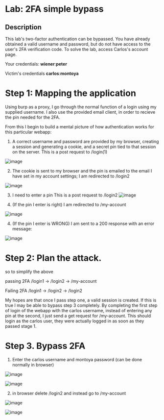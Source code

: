 # Lab: 2FA simple bypass

## Description

This lab's two-factor authentication can be bypassed. You have already obtained a valid username and password, but do not have access to the user's 2FA verification code. To solve the lab, access Carlos's account page.


Your credentials: **wiener**:**peter**

Victim's credentials **carlos**:**montoya**

# Step 1: Mapping the application

Using burp as a proxy, I go through the normal function of a login using my supplied username. I also use the provided email client, in order to recieve the pin needed for the 2FA.

From this I begin to build a mental picture of how authentication works for this particular webapp:

1. A correct username and password are provided by my browser, creating a session and generating a cookie, and a secret pin tied to that session on the server.
This is a post request to /login(1)

![image](https://user-images.githubusercontent.com/83407557/170764507-f74139e7-4dc5-4964-8c9b-d371854bae20.png)



2. The cookie is sent to my browser and the pin is emailed to the email I have set in my account settings; I am redirected to /login2

![image](https://user-images.githubusercontent.com/83407557/170764930-25be82ce-a98d-4937-844b-dd7f10977710.png)


3. I need to enter a pin
This is a post request to /login2
![image](https://user-images.githubusercontent.com/83407557/170764857-4ba10cd9-a63b-4b51-9c80-88014d34e7c8.png)


4. (If the pin I enter is right) I am redirected to /my-account

![image](https://user-images.githubusercontent.com/83407557/170764386-dbee0dec-e3fa-4127-8ad8-421e7c049858.png)


4. (If the pin I enter is WRONG) I am sent to a 200 response with an error message:

![image](https://user-images.githubusercontent.com/83407557/170764806-0c02e3c5-723c-4aac-a8b9-3edce684621d.png)

# Step 2: Plan the attack.

so to simplify the above

passing 2FA
/login1 -> /login2 -> /my-account

Failing 2FA
/login1 -> /login2 -> /login2

My hopes are that once I pass step one, a valid session is created. If this is true I may be able to bypass step 3 completely. By completing the first step of login of the webapp with the carlos username, instead of entering any pin at the second, I just send a get request for /my-account. This should login as the carlos user, they were actually logged in as soon as they passed stage 1.

# Step 3. Bypass 2FA

1. Enter the carlos username and montoya password (can be done normally in browser)

![image](https://user-images.githubusercontent.com/83407557/170766328-3c950afe-adc8-46ef-9908-9a96713dbbd3.png)

![image](https://user-images.githubusercontent.com/83407557/170766880-c1e8129a-f3c8-46ed-a6b7-717ddfcce942.png)


2. in browser delete /login2 and instead go to /my-account 

![image](https://user-images.githubusercontent.com/83407557/170766951-c45e81f9-a563-4aa2-8584-211d85e400f5.png)

![image](https://user-images.githubusercontent.com/83407557/170766991-0e958664-6cc2-4403-a7e0-9c5f0f1ca5ed.png)
